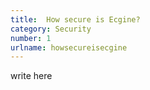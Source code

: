 ```yaml
---
title:  How secure is Ecgine?
category: Security
number: 1
urlname: howsecureisecgine
---
```


write here